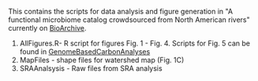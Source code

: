 This contains the scripts for data analysis and figure generation in "A functional microbiome catalog crowdsourced from North American rivers" currently on [BioArchive](https://www.biorxiv.org/content/10.1101/2023.07.22.550117v1). 
1. AllFigures.R- R script for figures Fig. 1 - Fig. 4. Scripts for Fig. 5 can be found in [GenomeBasedCarbonAnalyses](https://github.com/jmikayla1991/Genome-Resolved-Open-Watersheds-database-GROWdb/tree/main/USA_SurfaceWater/GenomeBasedCarbonAnalyses)
2. MapFiles - shape files for watershed map (Fig. 1C) 
3. SRAAnalsysis - Raw files from SRA analysis 
